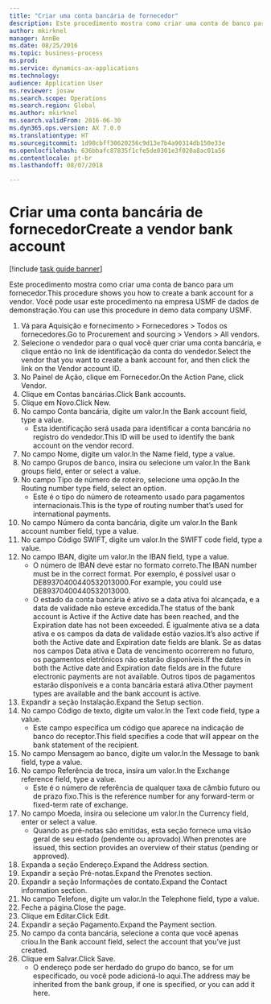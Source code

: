```yaml
--- 
title: "Criar uma conta bancária de fornecedor"
description: Este procedimento mostra como criar uma conta de banco para um fornecedor.
author: mkirknel
manager: AnnBe
ms.date: 08/25/2016
ms.topic: business-process
ms.prod: 
ms.service: dynamics-ax-applications
ms.technology: 
audience: Application User
ms.reviewer: josaw
ms.search.scope: Operations
ms.search.region: Global
ms.author: mkirknel
ms.search.validFrom: 2016-06-30
ms.dyn365.ops.version: AX 7.0.0
ms.translationtype: HT
ms.sourcegitcommit: 1d98cbff30620256c9d13e7b4a90314db150e33e
ms.openlocfilehash: 636bbafc87835f1cfe5de0301e3f020a8ac01a56
ms.contentlocale: pt-br
ms.lasthandoff: 08/07/2018

---
```

# <a name="create-a-vendor-bank-account"></a><span data-ttu-id="115b4-103">Criar uma conta bancária de fornecedor</span><span class="sxs-lookup"><span data-stu-id="115b4-103">Create a vendor bank account</span></span>

[!include [task guide banner](../../includes/task-guide-banner.md)]

<span data-ttu-id="115b4-104">Este procedimento mostra como criar uma conta de banco para um fornecedor.</span><span class="sxs-lookup"><span data-stu-id="115b4-104">This procedure shows you how to create a bank account for a vendor.</span></span> <span data-ttu-id="115b4-105">Você pode usar este procedimento na empresa USMF de dados de demonstração.</span><span class="sxs-lookup"><span data-stu-id="115b4-105">You can use this procedure in demo data company USMF.</span></span>

1. <span data-ttu-id="115b4-106">Vá para Aquisição e fornecimento > Fornecedores > Todos os fornecedores.</span><span class="sxs-lookup"><span data-stu-id="115b4-106">Go to Procurement and sourcing > Vendors > All vendors.</span></span>
2. <span data-ttu-id="115b4-107">Selecione o vendedor para o qual você quer criar uma conta bancária, e clique então no link de identificação da conta do vendedor.</span><span class="sxs-lookup"><span data-stu-id="115b4-107">Select the vendor that you want to create a bank account for, and then click the link on the Vendor account ID.</span></span>
3. <span data-ttu-id="115b4-108">No Painel de Ação, clique em Fornecedor.</span><span class="sxs-lookup"><span data-stu-id="115b4-108">On the Action Pane, click Vendor.</span></span>
4. <span data-ttu-id="115b4-109">Clique em Contas bancárias.</span><span class="sxs-lookup"><span data-stu-id="115b4-109">Click Bank accounts.</span></span>
5. <span data-ttu-id="115b4-110">Clique em Novo.</span><span class="sxs-lookup"><span data-stu-id="115b4-110">Click New.</span></span>
6. <span data-ttu-id="115b4-111">No campo Conta bancária, digite um valor.</span><span class="sxs-lookup"><span data-stu-id="115b4-111">In the Bank account field, type a value.</span></span>
    * <span data-ttu-id="115b4-112">Esta identificação será usada para identificar a conta bancária no registro do vendedor.</span><span class="sxs-lookup"><span data-stu-id="115b4-112">This ID will be used to identify the bank account on the vendor record.</span></span>  
7. <span data-ttu-id="115b4-113">No campo Nome, digite um valor.</span><span class="sxs-lookup"><span data-stu-id="115b4-113">In the Name field, type a value.</span></span>
8. <span data-ttu-id="115b4-114">No campo Grupos de banco, insira ou selecione um valor.</span><span class="sxs-lookup"><span data-stu-id="115b4-114">In the Bank groups field, enter or select a value.</span></span>
9. <span data-ttu-id="115b4-115">No campo Tipo de número de roteiro, selecione uma opção.</span><span class="sxs-lookup"><span data-stu-id="115b4-115">In the Routing number type field, select an option.</span></span>
    * <span data-ttu-id="115b4-116">Este é o tipo do número de roteamento usado para pagamentos internacionais.</span><span class="sxs-lookup"><span data-stu-id="115b4-116">This is the type of routing number that’s used for international payments.</span></span>  
10. <span data-ttu-id="115b4-117">No campo Número da conta bancária, digite um valor.</span><span class="sxs-lookup"><span data-stu-id="115b4-117">In the Bank account number field, type a value.</span></span>
11. <span data-ttu-id="115b4-118">No campo Código SWIFT, digite um valor.</span><span class="sxs-lookup"><span data-stu-id="115b4-118">In the SWIFT code field, type a value.</span></span>
12. <span data-ttu-id="115b4-119">No campo IBAN, digite um valor.</span><span class="sxs-lookup"><span data-stu-id="115b4-119">In the IBAN field, type a value.</span></span>
    * <span data-ttu-id="115b4-120">O número de IBAN deve estar no formato correto.</span><span class="sxs-lookup"><span data-stu-id="115b4-120">The IBAN number must be in the correct format.</span></span> <span data-ttu-id="115b4-121">Por exemplo, é possível usar o DE89370400440532013000.</span><span class="sxs-lookup"><span data-stu-id="115b4-121">For example, you could use DE89370400440532013000.</span></span>  
    * <span data-ttu-id="115b4-122">O estado da conta bancária é ativo se a data ativa foi alcançada, e a data de validade não esteve excedida.</span><span class="sxs-lookup"><span data-stu-id="115b4-122">The status of the bank account is Active if the Active date has been reached, and the Expiration date has not been exceeded.</span></span> <span data-ttu-id="115b4-123">É igualmente ativa se a data ativa e os campos da data de validade estão vazios.</span><span class="sxs-lookup"><span data-stu-id="115b4-123">It’s also active if both the Active date and Expiration date fields are blank.</span></span> <span data-ttu-id="115b4-124">Se as datas nos campos Data ativa e Data de vencimento ocorrerem no futuro, os pagamentos eletrônicos não estarão disponíveis.</span><span class="sxs-lookup"><span data-stu-id="115b4-124">If the dates in both the Active date and Expiration date fields are in the future electronic payments are not available.</span></span> <span data-ttu-id="115b4-125">Outros tipos de pagamentos estarão disponíveis e a conta bancária estará ativa.</span><span class="sxs-lookup"><span data-stu-id="115b4-125">Other payment types are available and the bank account is active.</span></span>  
13. <span data-ttu-id="115b4-126">Expandir a seção Instalação.</span><span class="sxs-lookup"><span data-stu-id="115b4-126">Expand the Setup section.</span></span>
14. <span data-ttu-id="115b4-127">No campo Código de texto, digite um valor.</span><span class="sxs-lookup"><span data-stu-id="115b4-127">In the Text code field, type a value.</span></span>
    * <span data-ttu-id="115b4-128">Este campo especifica um código que aparece na indicação de banco do receptor.</span><span class="sxs-lookup"><span data-stu-id="115b4-128">This field specifies a code that will appear on the bank statement of the recipient.</span></span>  
15. <span data-ttu-id="115b4-129">No campo Mensagem ao banco, digite um valor.</span><span class="sxs-lookup"><span data-stu-id="115b4-129">In the Message to bank field, type a value.</span></span>
16. <span data-ttu-id="115b4-130">No campo Referência de troca, insira um valor.</span><span class="sxs-lookup"><span data-stu-id="115b4-130">In the Exchange reference field, type a value.</span></span>
    * <span data-ttu-id="115b4-131">Este é o número de referência de qualquer taxa de câmbio futuro ou de prazo fixo.</span><span class="sxs-lookup"><span data-stu-id="115b4-131">This is the reference number for any forward-term or fixed-term rate of exchange.</span></span>  
17. <span data-ttu-id="115b4-132">No campo Moeda, insira ou selecione um valor.</span><span class="sxs-lookup"><span data-stu-id="115b4-132">In the Currency field, enter or select a value.</span></span>
    * <span data-ttu-id="115b4-133">Quando as pré-notas são emitidas, esta seção fornece uma visão geral de seu estado (pendente ou aprovado).</span><span class="sxs-lookup"><span data-stu-id="115b4-133">When prenotes are issued, this section provides an overview of their status (pending or approved).</span></span>  
18. <span data-ttu-id="115b4-134">Expanda a seção Endereço.</span><span class="sxs-lookup"><span data-stu-id="115b4-134">Expand the Address section.</span></span>
19. <span data-ttu-id="115b4-135">Expandir a seção Pré-notas.</span><span class="sxs-lookup"><span data-stu-id="115b4-135">Expand the Prenotes section.</span></span>
20. <span data-ttu-id="115b4-136">Expandir a seção Informações de contato.</span><span class="sxs-lookup"><span data-stu-id="115b4-136">Expand the Contact information section.</span></span>
21. <span data-ttu-id="115b4-137">No campo Telefone, digite um valor.</span><span class="sxs-lookup"><span data-stu-id="115b4-137">In the Telephone field, type a value.</span></span>
22. <span data-ttu-id="115b4-138">Feche a página.</span><span class="sxs-lookup"><span data-stu-id="115b4-138">Close the page.</span></span>
23. <span data-ttu-id="115b4-139">Clique em Editar.</span><span class="sxs-lookup"><span data-stu-id="115b4-139">Click Edit.</span></span>
24. <span data-ttu-id="115b4-140">Expandir a seção Pagamento.</span><span class="sxs-lookup"><span data-stu-id="115b4-140">Expand the Payment section.</span></span>
25. <span data-ttu-id="115b4-141">No campo da conta bancária, selecione a conta que você apenas criou.</span><span class="sxs-lookup"><span data-stu-id="115b4-141">In the Bank  account field, select the account that you’ve just created.</span></span>
26. <span data-ttu-id="115b4-142">Clique em Salvar.</span><span class="sxs-lookup"><span data-stu-id="115b4-142">Click Save.</span></span>
    * <span data-ttu-id="115b4-143">O endereço pode ser herdado do grupo do banco, se for um especificado, ou você pode adicioná-lo aqui.</span><span class="sxs-lookup"><span data-stu-id="115b4-143">The address may be inherited from the bank group, if one is specified, or you can add it here.</span></span>  


